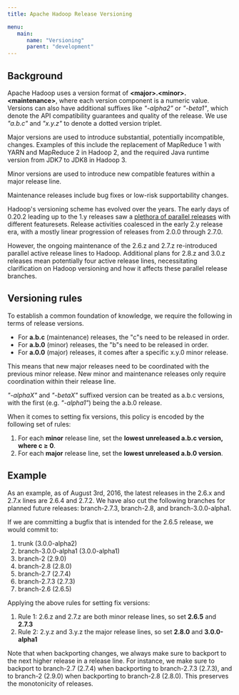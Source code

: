 ```yaml
---
title: Apache Hadoop Release Versioning

menu:
   main:
      name: "Versioning"
      parent: "development"
---
```


## Background

Apache Hadoop uses a version format of
**&lt;major&gt;.&lt;minor&gt;.&lt;maintenance&gt;**, where each version
component is a numeric value. Versions can also have additional suffixes
like *"-alpha2"* or *"-beta1"*, which denote the API compatibility
guarantees and quality of the release. We use *"a.b.c"* and *"x.y.z"* to
denote a dotted version triplet.

Major versions are used to introduce substantial, potentially
incompatible, changes. Examples of this include the replacement of
MapReduce 1 with YARN and MapReduce 2 in Hadoop 2, and the required Java
runtime version from JDK7 to JDK8 in Hadoop 3.

Minor versions are used to introduce new compatible features within a
major release line.

Maintenance releases include bug fixes or low-risk supportability
changes.

Hadoop's versioning scheme has evolved over the years. The early days of
0.20.2 leading up to the 1.y releases saw a [plethora of parallel
releases](http://blog.cloudera.com/blog/2012/01/an-update-on-apache-hadoop-1-0/)
with different featuresets. Release activities coalesced in the early
2.y release era, with a mostly linear progression of releases from 2.0.0
through 2.7.0.

However, the ongoing maintenance of the 2.6.z and 2.7.z re-introduced
parallel active release lines to Hadoop. Additional plans for 2.8.z and
3.0.z releases mean potentially four active release lines, necessitating
clarification on Hadoop versioning and how it affects these parallel
release branches.

## Versioning rules

To establish a common foundation of knowledge, we require the following
in terms of release versions.

-   For **a.b.c** (maintenance) releases, the "c"s need to be released
    in order.
-   For **a.b.0** (minor) releases, the "b"s need to be released in
    order.
-   For **a.0.0** (major) releases, it comes after a specific x.y.0
    minor release.

This means that new major releases need to be coordinated with the
previous minor release. New minor and maintenance releases only require
coordination within their release line.

*"-alphaX"* and *"-betaX"* suffixed version can be treated as a.b.c
versions, with the first (e.g. *"-alpha1"*) being the a.b.0 release.

When it comes to setting fix versions, this policy is encoded by the
following set of rules:

1.  For each **minor** release line, set the **lowest unreleased a.b.c
    version, where c ≥ 0**.
2.  For each **major** release line, set the **lowest unreleased a.b.0
    version**.

## Example

As an example, as of August 3rd, 2016, the latest releases in the 2.6.x
and 2.7.x lines are 2.6.4 and 2.7.2. We have also cut the following
branches for planned future releases: branch-2.7.3, branch-2.8, and
branch-3.0.0-alpha1.

If we are committing a bugfix that is intended for the 2.6.5 release, we
would commit to:

1.  trunk (3.0.0-alpha2)
2.  branch-3.0.0-alpha1 (3.0.0-alpha1)
3.  branch-2 (2.9.0)
4.  branch-2.8 (2.8.0)
5.  branch-2.7 (2.7.4)
6.  branch-2.7.3 (2.7.3)
7.  branch-2.6 (2.6.5)

Applying the above rules for setting fix versions:

1.  Rule 1: 2.6.z and 2.7.z are both minor release lines, so set
    **2.6.5** and **2.7.3**
2.  Rule 2: 2.y.z and 3.y.z the major release lines, so set **2.8.0**
    and **3.0.0-alpha1**

Note that when backporting changes, we always make sure to backport to
the next higher release in a release line. For instance, we make sure to
backport to branch-2.7 (2.7.4) when backporting to branch-2.7.3 (2.7.3),
and to branch-2 (2.9.0) when backporting to branch-2.8 (2.8.0). This
preserves the monotonicity of releases.

